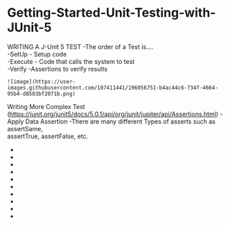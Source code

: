 # Getting-Started-Unit-Testing-with-JUnit-5

WRITING A J-Unit 5 TEST
 -The order of a Test is....                                                                                                                               
    -SetUp - Setup code                                                                                                                                     
    -Execute - Code that calls the system to test                                                                                                           
    -Verify -Assertions to verify results
    
    ![image](https://user-images.githubusercontent.com/107411441/196056751-b4ac44c6-734f-4664-95b4-d8503bf2071b.png)
    
Writing More Complex Test
(https://junit.org/junit5/docs/5.0.1/api/org/junit/jupiter/api/Assertions.html)
    -Apply Data Assertion
        -There are many different Types of asserts such as assertSame,                     
        assertTrue, assertFalse, etc.




 -
 -
 -
 -
 -
 -
 -
 -
 -
 -
